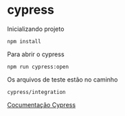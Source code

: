 # cypress

Inicializando projeto

`npm install`

Para abrir o cypress

`npm run cypress:open`

Os arquivos de teste estão no caminho

`cypress/integration`

[Cocumentação Cypress](https://docs.cypress.io/guides/overview/why-cypress)
